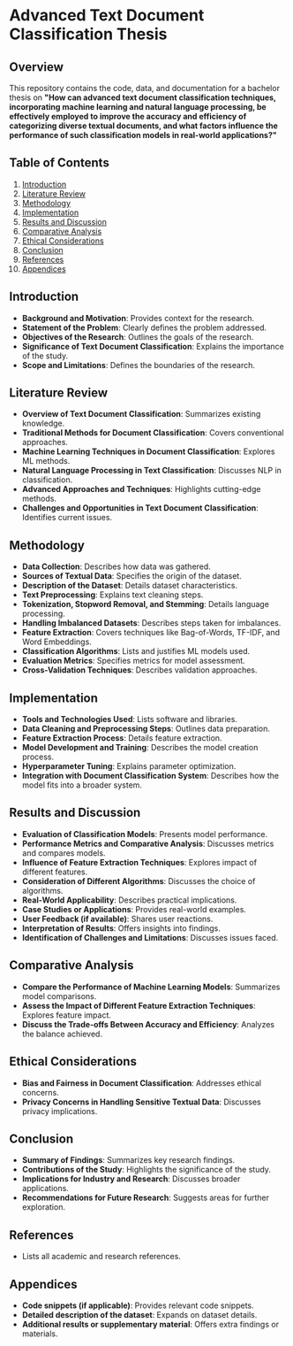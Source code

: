 # Advanced Text Document Classification Thesis

## Overview

This repository contains the code, data, and documentation for a bachelor thesis on **"How can advanced text document classification techniques, incorporating machine learning and natural language processing, be effectively employed to improve the accuracy and efficiency of categorizing diverse textual documents, and what factors influence the performance of such classification models in real-world applications?"**

## Table of Contents

1. [Introduction](#introduction)
2. [Literature Review](#literature-review)
3. [Methodology](#methodology)
4. [Implementation](#implementation)
5. [Results and Discussion](#results-and-discussion)
6. [Comparative Analysis](#comparative-analysis)
7. [Ethical Considerations](#ethical-considerations)
8. [Conclusion](#conclusion)
9. [References](#references)
10. [Appendices](#appendices)

## Introduction

- **Background and Motivation**: Provides context for the research.
- **Statement of the Problem**: Clearly defines the problem addressed.
- **Objectives of the Research**: Outlines the goals of the research.
- **Significance of Text Document Classification**: Explains the importance of the study.
- **Scope and Limitations**: Defines the boundaries of the research.

## Literature Review

- **Overview of Text Document Classification**: Summarizes existing knowledge.
- **Traditional Methods for Document Classification**: Covers conventional approaches.
- **Machine Learning Techniques in Document Classification**: Explores ML methods.
- **Natural Language Processing in Text Classification**: Discusses NLP in classification.
- **Advanced Approaches and Techniques**: Highlights cutting-edge methods.
- **Challenges and Opportunities in Text Document Classification**: Identifies current issues.

## Methodology

- **Data Collection**: Describes how data was gathered.
- **Sources of Textual Data**: Specifies the origin of the dataset.
- **Description of the Dataset**: Details dataset characteristics.
- **Text Preprocessing**: Explains text cleaning steps.
- **Tokenization, Stopword Removal, and Stemming**: Details language processing.
- **Handling Imbalanced Datasets**: Describes steps taken for imbalances.
- **Feature Extraction**: Covers techniques like Bag-of-Words, TF-IDF, and Word Embeddings.
- **Classification Algorithms**: Lists and justifies ML models used.
- **Evaluation Metrics**: Specifies metrics for model assessment.
- **Cross-Validation Techniques**: Describes validation approaches.

## Implementation

- **Tools and Technologies Used**: Lists software and libraries.
- **Data Cleaning and Preprocessing Steps**: Outlines data preparation.
- **Feature Extraction Process**: Details feature extraction.
- **Model Development and Training**: Describes the model creation process.
- **Hyperparameter Tuning**: Explains parameter optimization.
- **Integration with Document Classification System**: Describes how the model fits into a broader system.

## Results and Discussion

- **Evaluation of Classification Models**: Presents model performance.
- **Performance Metrics and Comparative Analysis**: Discusses metrics and compares models.
- **Influence of Feature Extraction Techniques**: Explores impact of different features.
- **Consideration of Different Algorithms**: Discusses the choice of algorithms.
- **Real-World Applicability**: Describes practical implications.
- **Case Studies or Applications**: Provides real-world examples.
- **User Feedback (if available)**: Shares user reactions.
- **Interpretation of Results**: Offers insights into findings.
- **Identification of Challenges and Limitations**: Discusses issues faced.

## Comparative Analysis

- **Compare the Performance of Machine Learning Models**: Summarizes model comparisons.
- **Assess the Impact of Different Feature Extraction Techniques**: Explores feature impact.
- **Discuss the Trade-offs Between Accuracy and Efficiency**: Analyzes the balance achieved.

## Ethical Considerations

- **Bias and Fairness in Document Classification**: Addresses ethical concerns.
- **Privacy Concerns in Handling Sensitive Textual Data**: Discusses privacy implications.

## Conclusion

- **Summary of Findings**: Summarizes key research findings.
- **Contributions of the Study**: Highlights the significance of the study.
- **Implications for Industry and Research**: Discusses broader applications.
- **Recommendations for Future Research**: Suggests areas for further exploration.

## References

- Lists all academic and research references.

## Appendices

- **Code snippets (if applicable)**: Provides relevant code snippets.
- **Detailed description of the dataset**: Expands on dataset details.
- **Additional results or supplementary material**: Offers extra findings or materials.

